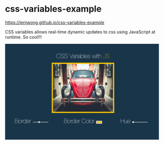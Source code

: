 # css-variables-example

https://jenjwong.github.io/css-variables-example

CSS variables allows real-time dynamic updates to css using JavaScript at runtime. So cool!!!

[![alt text](https://github.com/jenjwong/css-variables-example/blob/gh-pages/screenshot.png "CSS Variables")](https://jenjwong.github.io/css-variables-example)
